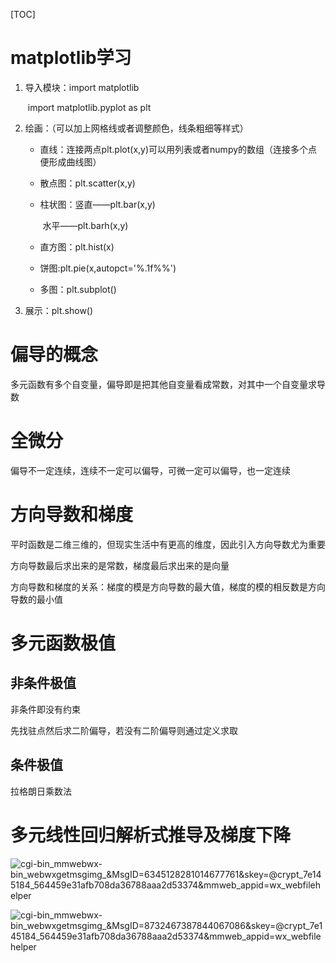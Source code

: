 [TOC]

# matplotlib学习

1. 导入模块：import matplotlib

   ​					import matplotlib.pyplot as plt

2. 绘画：（可以加上网格线或者调整颜色，线条粗细等样式）

   - 直线：连接两点plt.plot(x,y)可以用列表或者numpy的数组（连接多个点便形成曲线图）

   - 散点图：plt.scatter(x,y)

   - 柱状图：竖直——plt.bar(x,y)

     ​			   水平——plt.barh(x,y)

   - 直方图：plt.hist(x)

   - 饼图:plt.pie(x,autopct='%.1f%%')

   - 多图：plt.subplot()

3. 展示：plt.show()

# 偏导的概念

多元函数有多个自变量，偏导即是把其他自变量看成常数，对其中一个自变量求导数



# 全微分

偏导不一定连续，连续不一定可以偏导，可微一定可以偏导，也一定连续



# 方向导数和梯度

平时函数是二维三维的，但现实生活中有更高的维度，因此引入方向导数尤为重要

方向导数最后求出来的是常数，梯度最后求出来的是向量

方向导数和梯度的关系：梯度的模是方向导数的最大值，梯度的模的相反数是方向导数的最小值



# 多元函数极值

## 非条件极值

非条件即没有约束

先找驻点然后求二阶偏导，若没有二阶偏导则通过定义求取

## 条件极值

拉格朗日乘数法



# 多元线性回归解析式推导及梯度下降

![_cgi-bin_mmwebwx-bin_webwxgetmsgimg__&MsgID=6345128281014677761&skey=@crypt_7e145184_564459e31afb708da36788aaa2d53374&mmweb_appid=wx_webfilehelper](https://typora-011.oss-cn-guangzhou.aliyuncs.com/_cgi-bin_mmwebwx-bin_webwxgetmsgimg__&MsgID=6345128281014677761&skey=@crypt_7e145184_564459e31afb708da36788aaa2d53374&mmweb_appid=wx_webfilehelper.jpg)

![_cgi-bin_mmwebwx-bin_webwxgetmsgimg__&MsgID=8732467387844067086&skey=@crypt_7e145184_564459e31afb708da36788aaa2d53374&mmweb_appid=wx_webfilehelper](https://typora-011.oss-cn-guangzhou.aliyuncs.com/_cgi-bin_mmwebwx-bin_webwxgetmsgimg__&MsgID=8732467387844067086&skey=@crypt_7e145184_564459e31afb708da36788aaa2d53374&mmweb_appid=wx_webfilehelper.jpg)
